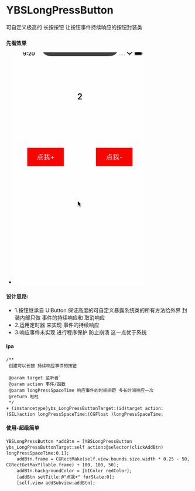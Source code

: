 # YBSLongPressButton
可自定义极高的 长按按钮 让按钮事件持续响应的按钮封装类
### ````先看效果````
- ![Alt text](https://github.com/GitHubYYBS/YBSLongPressButton/blob/master/%E6%95%88%E6%9E%9C%E5%9B%BE.gif?raw=true)

#### 设计思路:
- 1.按钮继承自 UIButton 保证高度的可自定义暴露系统类的所有方法给外界 封装内部只做 事件的持续响应和 取消响应 
- 2.运用定时器 来实现 事件的持续响应
- 3.响应事件未实现 进行程序保护 防止崩溃 这一点优于系统



#### ipa
````
/**
 创建可以长按 持续响应事件的按钮

 @param target 监听者`
 @param action 事件/函数
 @param longPressSpaceTime 响应事件的时间间距 多长时间响应一次
 @return 啦啦
 */
+ (instancetype)ybs_LongPressButtonTarget:(id)target action:(SEL)action longPressSpaceTime:(CGFloat )longPressSpaceTime;

````


#### 使用-超级简单
````
YBSLongPressButton *addBtn = [YBSLongPressButton ybs_LongPressButtonTarget:self action:@selector(clickAddBtn) longPressSpaceTime:0.1];
    addBtn.frame = CGRectMake(self.view.bounds.size.width * 0.25 - 50, CGRectGetMaxY(lable.frame) + 100, 100, 50);
    addBtn.backgroundColor = [UIColor redColor];
    [addBtn setTitle:@"点我+" forState:0];
    [self.view addSubview:addBtn];
````
